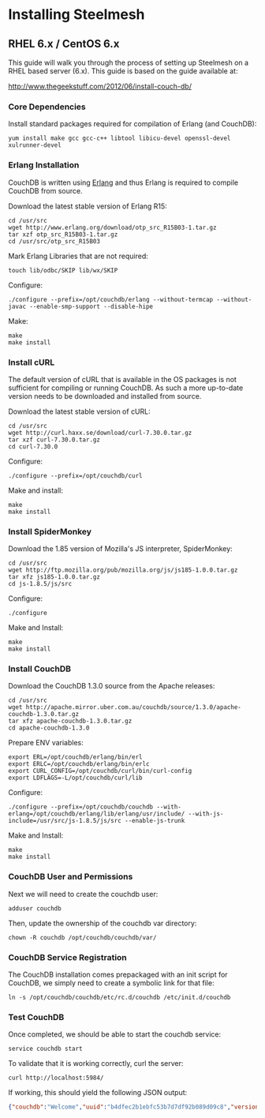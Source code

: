 # Installing Steelmesh

## RHEL 6.x / CentOS 6.x

This guide will walk you through the process of setting up Steelmesh on a RHEL based server (6.x).  This guide is based on the guide available at:

<http://www.thegeekstuff.com/2012/06/install-couch-db/>

### Core Dependencies

Install standard packages required for compilation of Erlang (and CouchDB):

```
yum install make gcc gcc-c++ libtool libicu-devel openssl-devel xulrunner-devel
```

### Erlang Installation

CouchDB is written using [Erlang](http://www.erlang.org) and thus Erlang is required to compile CouchDB from source.

Download the latest stable version of Erlang R15:

```
cd /usr/src
wget http://www.erlang.org/download/otp_src_R15B03-1.tar.gz
tar xzf otp_src_R15B03-1.tar.gz
cd /usr/src/otp_src_R15B03
```

Mark Erlang Libraries that are not required:

```
touch lib/odbc/SKIP lib/wx/SKIP
```

Configure:

```
./configure --prefix=/opt/couchdb/erlang --without-termcap --without-javac --enable-smp-support --disable-hipe
```

Make:

```
make
make install
```

### Install cURL

The default version of cURL that is available in the OS packages is not sufficient for compiling or running CouchDB.  As such a more up-to-date version needs to be downloaded and installed from source.

Download the latest stable version of cURL:

```
cd /usr/src
wget http://curl.haxx.se/download/curl-7.30.0.tar.gz
tar xzf curl-7.30.0.tar.gz
cd curl-7.30.0
```

Configure:

```
./configure --prefix=/opt/couchdb/curl
```

Make and install:

```
make
make install
```

### Install SpiderMonkey

Download the 1.85 version of Mozilla's JS interpreter, SpiderMonkey:

```
cd /usr/src
wget http://ftp.mozilla.org/pub/mozilla.org/js/js185-1.0.0.tar.gz
tar xfz js185-1.0.0.tar.gz
cd js-1.8.5/js/src
```

Configure:

```
./configure
```

Make and Install:

```
make
make install
```

### Install CouchDB

Download the CouchDB 1.3.0 source from the Apache releases:

```
cd /usr/src
wget http://apache.mirror.uber.com.au/couchdb/source/1.3.0/apache-couchdb-1.3.0.tar.gz
tar xfz apache-couchdb-1.3.0.tar.gz
cd apache-couchdb-1.3.0
```

Prepare ENV variables:

```
export ERL=/opt/couchdb/erlang/bin/erl
export ERLC=/opt/couchdb/erlang/bin/erlc
export CURL_CONFIG=/opt/couchdb/curl/bin/curl-config
export LDFLAGS=-L/opt/couchdb/curl/lib
```

Configure:

```
./configure --prefix=/opt/couchdb/couchdb --with-erlang=/opt/couchdb/erlang/lib/erlang/usr/include/ --with-js-include=/usr/src/js-1.8.5/js/src --enable-js-trunk
```

Make and Install:

```
make
make install
```

### CouchDB User and Permissions

Next we will need to create the couchdb user:

```
adduser couchdb
```

Then, update the ownership of the couchdb var directory:

```
chown -R couchdb /opt/couchdb/couchdb/var/
```

### CouchDB Service Registration

The CouchDB installation comes prepackaged with an init script for CouchDB, we simply need to create a symbolic link for that file:

```
ln -s /opt/couchdb/couchdb/etc/rc.d/couchdb /etc/init.d/couchdb
```

### Test CouchDB

Once completed, we should be able to start the couchdb service:

```
service couchdb start
```

To validate that it is working correctly, curl the server:

```
curl http://localhost:5984/
```

If working, this should yield the following JSON output:

```json
{"couchdb":"Welcome","uuid":"b4dfec2b1ebfc53b7d7df92b089d09c8","version":"1.3.0","vendor":{"version":"1.3.0","name":"The Apache Software Foundation"}}
```

